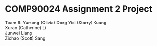 # COMP90024 Assignment 2 Project
Team 8:
Yumeng (Olivia) Dong
Yixi (Starry) Kuang 		
Xuran (Catherine) Li		
Junwei Liang 		
Zichao (Scott) Sang    
